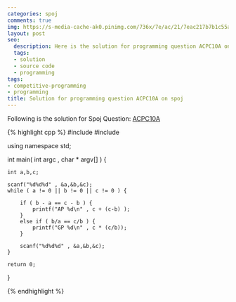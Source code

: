 ```yaml
---
categories: spoj
comments: true
img: https://s-media-cache-ak0.pinimg.com/736x/7e/ac/21/7eac217b7b1c55ab7fd56758e4e181be.jpg
layout: post
seo:
  description: Here is the solution for programming question ACPC10A on spoj
  tags:
  - solution
  - source code
  - programming
tags:
- competitive-programming
- programming
title: Solution for programming question ACPC10A on spoj
---
```


Following is the solution for Spoj Question: [ACPC10A](http://www.spoj.com/problems/ACPC10A/)

{% highlight cpp %}
#include <iostream>
#include <cstdio>

using namespace std;

int main( int argc , char * argv[] ) {

	int a,b,c;

	scanf("%d%d%d" , &a,&b,&c);
	while ( a != 0 || b != 0 || c != 0 ) {

		if ( b - a == c - b ) {
			printf("AP %d\n" , c + (c-b) );
		}
		else if ( b/a == c/b ) {
			printf("GP %d\n" , c * (c/b));
		}

		scanf("%d%d%d" , &a,&b,&c);
	}

	return 0;
}


{% endhighlight %}